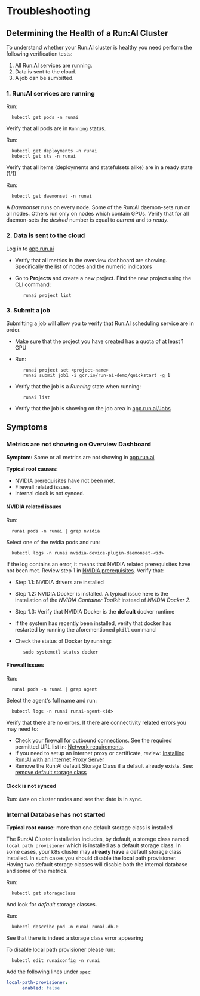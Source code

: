 # Troubleshooting

## Determining the Health of a Run:AI Cluster

To understand whether your Run:AI cluster is healthy you need perform the following verification tests:

1. All Run:AI services are running.
2. Data is sent to the cloud.
3. A job dan be sumbitted.


### 1. Run:AI services are running

Run:

      kubectl get pods -n runai

Verify that all pods are in ``Running`` status. 

Run:

      kubectl get deployments -n runai
      kubectl get sts -n runai

Verify that all items (deployments and statefulsets alike) are in a ready state (1/1)

Run:

      kubectl get daemonset -n runai


A _Daemonset_ runs on every node. Some of the Run:AI daemon-sets run on all nodes. Others run only on nodes which contain GPUs. Verify that for all daemon-sets the _desired_ number is equal to  _current_ and to _ready_. 


### 2. Data is sent to the cloud

Log in to [app.run.ai](https://app.run.ai)

* Verify that all metrics in the overview dashboard are showing. Specifically the list of nodes and the numeric indicators
* Go to __Projects__ and create a new project. Find the new project using the CLI command:

         runai project list


### 3. Submit a job

Submitting a job will allow you to verify that Run:AI scheduling service are in order. 

* Make sure that the project you have created has a quota of at least 1 GPU
* Run:

         runai project set <project-name>
         runai submit job1 -i gcr.io/run-ai-demo/quickstart -g 1

* Verify that the job is a _Running_ state when running: 

         runai list

* Verify that the job is showing on the job area in [app.run.ai/Jobs](https://app.run.ai/Jobs)


## Symptoms 

### Metrics are not showing on Overview Dashboard

__Symptom:__ Some or all metrics are not showing in [app.run.ai](https://app.run.ai)

__Typical root causes:__

* NVIDIA prerequisites have not been met.
* Firewall related issues.
* Internal clock is not synced.

#### NVIDIA related issues

Run:

      runai pods -n runai | grep nvidia

Select one of the nvidia pods and run:

      kubectl logs -n runai nvidia-device-plugin-daemonset-<id>

If the log contains an error, it means that NVIDIA related prerequisites have not been met. Review step 1 in [NVIDIA prerequisites](../Installing-Run-AI-on-an-on-premise-Kubernetes-Cluster/#step-1-nvidia). Verify that:

* Step 1.1: NVIDIA drivers are installed
* Step 1.2: NVIDIA Docker is installed. A typical issue here is the installation of the _NVIDIA Container Toolkit_ instead of _NVIDIA Docker 2_. 
* Step 1.3: Verify that NVIDIA Docker is the __default__ docker runtime
* If the system has recently been installed, verify that docker has restarted by running the aforementioned  `pkill` command
* Check the status of Docker by running:

         sudo systemctl status docker



#### Firewall issues

Run:

      runai pods -n runai | grep agent

Select the agent's full name and run:

      kubectl logs -n runai runai-agent-<id>

Verify that there are no errors. If there are connectivity related errors you may need to:

* Check your firewall for outbound connections. See the required permitted URL list in: [Network requirements](cluster-prerequisites.md#network-requirements.md).
* If you need to setup an internet proxy or certificate, review: [Installing Run:AI with an Internet Proxy Server](proxy-server.md)
* Remove the Run:AI default Storage Class if a default already exists. See: [remove default storage class](../cluster-troubleshooting/#internal-database-has-not-started)

#### Clock is not synced

Run: `date` on cluster nodes and see that date is in sync.


### Internal Database has not started
 
 __Typical root cause:__ more than one default storage class is installed
 
 The Run:AI Cluster installation includes, by default, a storage class named ``local path provisioner`` which is installed as a default storage class. In some cases, your k8s cluster may __already have__ a default storage class installed. In such cases you should disable the local path provisioner. Having two default storage classes will disable both the internal database and some of the metrics.

 Run:

      kubectl get storageclass

And look for _default_ storage classes.

 Run:

      kubectl describe pod -n runai runai-db-0

 See that there is indeed a storage class error appearing

 To disable local path provisioner please run:

      kubectl edit runaiconfig -n runai
 
 Add the following lines under `spec`:
 
``` yaml
local-path-provisioner:
      enabled: false
```

